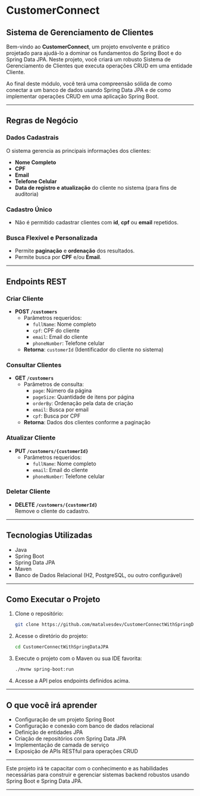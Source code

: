 # CustomerConnect

## Sistema de Gerenciamento de Clientes

Bem-vindo ao **CustomerConnect**, um projeto envolvente e prático projetado para ajudá-lo a dominar os fundamentos do Spring Boot e do Spring Data JPA. Neste projeto, você criará um robusto Sistema de Gerenciamento de Clientes que executa operações CRUD em uma entidade Cliente.

Ao final deste módulo, você terá uma compreensão sólida de como conectar a um banco de dados usando Spring Data JPA e de como implementar operações CRUD em uma aplicação Spring Boot.

---

## Regras de Negócio

### Dados Cadastrais

O sistema gerencia as principais informações dos clientes:
- **Nome Completo**
- **CPF**
- **Email**
- **Telefone Celular**
- **Data de registro e atualização** do cliente no sistema (para fins de auditoria)

### Cadastro Único

- Não é permitido cadastrar clientes com **id**, **cpf** ou **email** repetidos.

### Busca Flexível e Personalizada

- Permite **paginação** e **ordenação** dos resultados.
- Permite busca por **CPF** e/ou **Email**.

---

## Endpoints REST

### Criar Cliente

- **POST `/customers`**
  - Parâmetros requeridos:
    - `fullName`: Nome completo
    - `cpf`: CPF do cliente
    - `email`: Email do cliente
    - `phoneNumber`: Telefone celular
  - **Retorna**: `customerId` (Identificador do cliente no sistema)

### Consultar Clientes

- **GET `/customers`**
  - Parâmetros de consulta:
    - `page`: Número da página
    - `pageSize`: Quantidade de itens por página
    - `orderBy`: Ordenação pela data de criação
    - `email`: Busca por email
    - `cpf`: Busca por CPF
  - **Retorna**: Dados dos clientes conforme a paginação

### Atualizar Cliente

- **PUT `/customers/{customerId}`**
  - Parâmetros requeridos:
    - `fullName`: Nome completo
    - `email`: Email do cliente
    - `phoneNumber`: Telefone celular

### Deletar Cliente

- **DELETE `/customers/{customerId}`**  
  Remove o cliente do cadastro.

---

## Tecnologias Utilizadas

- Java
- Spring Boot
- Spring Data JPA
- Maven
- Banco de Dados Relacional (H2, PostgreSQL, ou outro configurável)

---

## Como Executar o Projeto

1. Clone o repositório:
   ```bash
   git clone https://github.com/matalvesdev/CustomerConnectWithSpringDataJPA.git
   ```

2. Acesse o diretório do projeto:
   ```bash
   cd CustomerConnectWithSpringDataJPA
   ```

3. Execute o projeto com o Maven ou sua IDE favorita:
   ```bash
   ./mvnw spring-boot:run
   ```

4. Acesse a API pelos endpoints definidos acima.

---

## O que você irá aprender

- Configuração de um projeto Spring Boot
- Configuração e conexão com banco de dados relacional
- Definição de entidades JPA
- Criação de repositórios com Spring Data JPA
- Implementação de camada de serviço
- Exposição de APIs RESTful para operações CRUD

---

Este projeto irá te capacitar com o conhecimento e as habilidades necessárias para construir e gerenciar sistemas backend robustos usando Spring Boot e Spring Data JPA.

---

